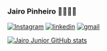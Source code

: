 ### Jairo Pinheiro 👩‍💻👩‍💻
[![Instagram](https://img.shields.io/badge/Instagram-E4405F?style=for-the-badge&logo=instagram&logoColor=white)](https://www.instagram.com/jairo3327) 
[![linkedin](https://img.shields.io/badge/LinkedIn-0077B5?style=for-the-badge&logo=linkedin&logoColor=white)](https://www.linkedin.com/in/jairo-pinheiro/)
[![gmail](https://img.shields.io/badge/Gmail-D14836?style=for-the-badge&logo=gmail&logoColor=white)](
)


[![Jairo Junior GitHub stats](https://github-readme-stats.vercel.app/api?username=jairopnhr&show_icons=true&theme=dracula)](https://github.com/jairopnhr/github-readme-stats)

